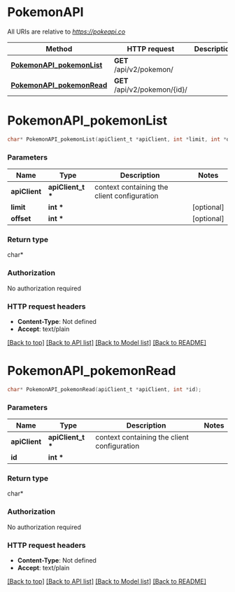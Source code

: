 # PokemonAPI

All URIs are relative to *https://pokeapi.co*

Method | HTTP request | Description
------------- | ------------- | -------------
[**PokemonAPI_pokemonList**](PokemonAPI.md#PokemonAPI_pokemonList) | **GET** /api/v2/pokemon/ | 
[**PokemonAPI_pokemonRead**](PokemonAPI.md#PokemonAPI_pokemonRead) | **GET** /api/v2/pokemon/{id}/ | 


# **PokemonAPI_pokemonList**
```c
char* PokemonAPI_pokemonList(apiClient_t *apiClient, int *limit, int *offset);
```

### Parameters
Name | Type | Description  | Notes
------------- | ------------- | ------------- | -------------
**apiClient** | **apiClient_t \*** | context containing the client configuration |
**limit** | **int \*** |  | [optional] 
**offset** | **int \*** |  | [optional] 

### Return type

char*



### Authorization

No authorization required

### HTTP request headers

 - **Content-Type**: Not defined
 - **Accept**: text/plain

[[Back to top]](#) [[Back to API list]](../README.md#documentation-for-api-endpoints) [[Back to Model list]](../README.md#documentation-for-models) [[Back to README]](../README.md)

# **PokemonAPI_pokemonRead**
```c
char* PokemonAPI_pokemonRead(apiClient_t *apiClient, int *id);
```

### Parameters
Name | Type | Description  | Notes
------------- | ------------- | ------------- | -------------
**apiClient** | **apiClient_t \*** | context containing the client configuration |
**id** | **int \*** |  | 

### Return type

char*



### Authorization

No authorization required

### HTTP request headers

 - **Content-Type**: Not defined
 - **Accept**: text/plain

[[Back to top]](#) [[Back to API list]](../README.md#documentation-for-api-endpoints) [[Back to Model list]](../README.md#documentation-for-models) [[Back to README]](../README.md)

